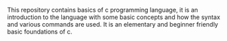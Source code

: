 This repository contains basics of c programming language, it is an introduction to the language with some basic concepts and how the syntax and various commands are used. It is an elementary and beginner friendly basic foundations of c.
